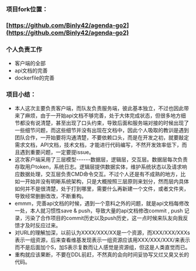 ###  项目fork位置：

###  [https://github.com/Binly42/agenda-go2](https://github.com/Binly42/agenda-go2)



### 个人负责工作

+ 客户端的全部
+ api文档的完善
+ dockerfile的完善

### 项目小结：

+ 本人这次主要负责客户端，而队友负责服务端，彼此基本独立，不过也因此带来了麻烦，由于一开始api文档不够完善，处于大体完成状态，但很多地方细节都没有说清楚，甚至出现了口头约束，导致后面和服务端对接的时候出现了一些细节问题，而这些细节并没有出现在文档中，因此个人吸取的教训是遇到团队合作，一开始要将沟通清楚，不要依赖口头，而是在开发之初，就要敲定需求文档，API文档，技术文档，才能进行代码编写，不然开发效率低下，而且遇到重要问题，一定要提issue。
+ 这次客户端采用了三层模型------数据层，逻辑层，交互层。数据层每次负责存取用户token，系统日志。逻辑层提供数据实体，维护系统状态以及请求响应数据处理，交互层负责CMD命令交互。不过个人还是有不成熟的地方，比如一开始并没有明晰系统架构，只是大概按照三层原则来划分，然而层内具体如何并不是很清楚，处于打到哪里，需要什么再新建一个文件，或者文件夹，导致经常删删改改，不断重构。
+ emmm，完善api文档的时候，遇到一个意料之外的问题，就是api文档每修改一处，本人就习惯性save & push，导致大量的api文档修改commit , push 记录，污染了合作项目的commit历史以及push历史，这一点时候来队友向我反馈才及时反应过来。
+ 对URL的理解加深，以前认为XXXX/XXX/XX是一个资源，而XXX/XXX/XXXs表示一组资源，后来查看维基发现表示一组资源应该用XXX/XXX/XXX/来表示而不是后面加个S，加S表示复数而让人感觉是资源组，但这是人类直觉而已。
+ 重构就应该果断，不要在DDL前赶，不然真的会向时间妥协写又烂又臭又长的代码。




